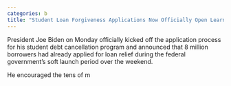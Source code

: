 ```yaml
---
categories: b
title: "Student Loan Forgiveness Applications Now Officially Open Learn More"
---
```


President Joe Biden on Monday officially kicked off the application process for his student debt cancellation program and announced that 8 million borrowers had already applied for loan relief during the federal government&#8217;s soft launch period over the weekend. 



He encouraged the tens of m